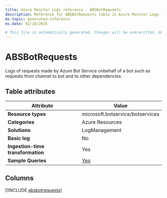 ```yaml
---
title: Azure Monitor Logs reference - ABSBotRequests
description: Reference for ABSBotRequests table in Azure Monitor Logs.
ms.topic: generated-reference
ms.date: 02/18/2025

# This file is automatically generated. Changes will be overwritten. Do not change this file directly.
---
```


# ABSBotRequests

Logs of requests made by Azure Bot Service onbehalf of a bot such as requests from channel to bot and to other dependencies.


## Table attributes

|Attribute|Value|
|---|---|
|**Resource types**|microsoft.botservice/botservices|
|**Categories**|Azure Resources|
|**Solutions**| LogManagement|
|**Basic log**|No|
|**Ingestion-time transformation**|Yes|
|**Sample Queries**|[Yes](/azure/azure-monitor/reference/queries/absbotrequests)|



## Columns
  
[!INCLUDE [absbotrequests](~/reusable-content/ce-skilling/azure/includes/azure-monitor/reference/tables/absbotrequests-include.md)]
